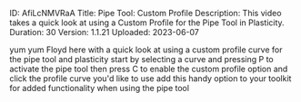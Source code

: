 ID: AfiLcNMVRaA
Title: Pipe Tool: Custom Profile
Description: This video takes a quick look at using a Custom Profile for the Pipe Tool in Plasticity.
Duration: 30
Version: 1.1.21
Uploaded: 2023-06-07

yum yum Floyd here with a quick look at
using a custom profile curve for the
pipe tool and plasticity start by
selecting a curve and pressing P to
activate the pipe tool then press C to
enable the custom profile option and
click the profile curve you'd like to
use add this handy option to your
toolkit for added functionality when
using the pipe tool